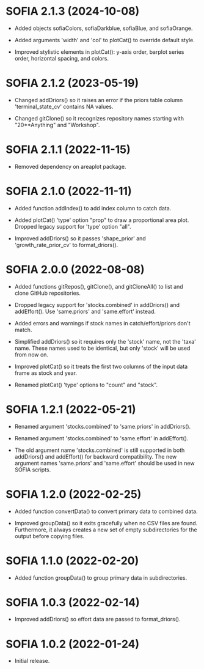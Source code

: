 # SOFIA 2.1.3 (2024-10-08)

* Added objects sofiaColors, sofiaDarkblue, sofiaBlue, and sofiaOrange.

* Added arguments 'width' and 'col' to plotCat() to override default style.

* Improved stylistic elements in plotCat(): y-axis order, barplot series order,
  horizontal spacing, and colors.




# SOFIA 2.1.2 (2023-05-19)

* Changed addDriors() so it raises an error if the priors table column
  'terminal_state_cv' contains NA values.

* Changed gitClone() so it recognizes repository names starting with
  "20**Anything" and "Workshop".




# SOFIA 2.1.1 (2022-11-15)

* Removed dependency on areaplot package.




# SOFIA 2.1.0 (2022-11-11)

* Added function addIndex() to add index column to catch data.

* Added plotCat() 'type' option "prop" to draw a proportional area plot. Dropped
  legacy support for 'type' option "all".

* Improved addDriors() so it passes 'shape_prior' and 'growth_rate_prior_cv' to
  format_driors().




# SOFIA 2.0.0 (2022-08-08)

* Added functions gitRepos(), gitClone(), and gitCloneAll() to list and clone
  GitHub repositories.

* Dropped legacy support for 'stocks.combined' in addDriors() and addEffort().
  Use 'same.priors' and 'same.effort' instead.

* Added errors and warnings if stock names in catch/effort/priors don't match.

* Simplified addDriors() so it requires only the 'stock' name, not the 'taxa'
  name. These names used to be identical, but only 'stock' will be used from now
  on.

* Improved plotCat() so it treats the first two columns of the input data frame
  as stock and year.

* Renamed plotCat() 'type' options to "count" and "stock".




# SOFIA 1.2.1 (2022-05-21)

* Renamed argument 'stocks.combined' to 'same.priors' in addDriors().

* Renamed argument 'stocks.combined' to 'same.effort' in addEffort().

* The old argument name 'stocks.combined' is still supported in both addDriors()
  and addEffort() for backward compatibility. The new argument names
  'same.priors' and 'same.effort' should be used in new SOFIA scripts.




# SOFIA 1.2.0 (2022-02-25)

* Added function convertData() to convert primary data to combined data.

* Improved groupData() so it exits gracefully when no CSV files are found.
  Furthermore, it always creates a new set of empty subdirectories for the
  output before copying files.




# SOFIA 1.1.0 (2022-02-20)

* Added function groupData() to group primary data in subdirectories.




# SOFIA 1.0.3 (2022-02-14)

* Improved addDriors() so effort data are passed to format_driors().




# SOFIA 1.0.2 (2022-01-24)

* Initial release.
